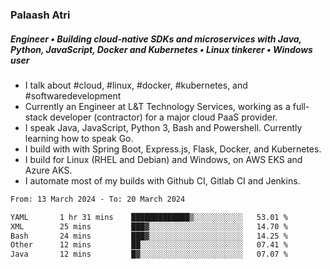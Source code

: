 ### Palaash Atri

##### Engineer • Building cloud-native SDKs and microservices with Java, Python, JavaScript, Docker and Kubernetes • Linux tinkerer • Windows user

- I talk about #cloud, #linux, #docker, #kubernetes, and #softwaredevelopment
- Currently an Engineer at L&T Technology Services, working as a full-stack developer (contractor) for a major cloud PaaS provider.
- I speak Java, JavaScript, Python 3, Bash and Powershell. Currently learning how to speak Go.
- I build with with Spring Boot, Express.js, Flask, Docker, and Kubernetes.
- I build for Linux (RHEL and Debian) and Windows, on AWS EKS and Azure AKS.
- I automate most of my builds with Github CI, Gitlab CI and Jenkins.

<!--
**palaashatri/palaashatri** is a ✨ _special_ ✨ repository because its `README.md` (this file) appears on your GitHub profile.

Here are some ideas to get you started:

- 🔭 I’m currently working on ...
- 🌱 I’m currently learning ...
- 👯 I’m looking to collaborate on ...
- 🤔 I’m looking for help with ...
- 💬 Ask me about ...
- 📫 How to reach me: ...
- 😄 Pronouns: ...
- ⚡ Fun fact: ...
-->

<!--START_SECTION:waka-->

```txt
From: 13 March 2024 - To: 20 March 2024

YAML       1 hr 31 mins    █████████████▒░░░░░░░░░░░   53.01 %
XML        25 mins         ███▓░░░░░░░░░░░░░░░░░░░░░   14.70 %
Bash       24 mins         ███▓░░░░░░░░░░░░░░░░░░░░░   14.25 %
Other      12 mins         ██░░░░░░░░░░░░░░░░░░░░░░░   07.41 %
Java       12 mins         █▓░░░░░░░░░░░░░░░░░░░░░░░   07.07 %
```

<!--END_SECTION:waka-->

